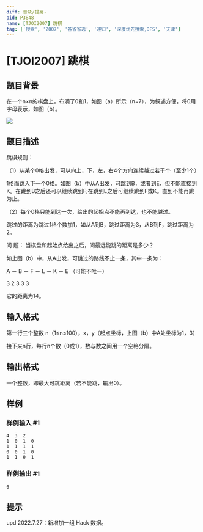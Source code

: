 ```yaml
---
diff: 普及/提高-
pid: P3848
name: [TJOI2007] 跳棋
tag: ['搜索', '2007', '各省省选', '递归', '深度优先搜索,DFS', '天津']
---
```

# [TJOI2007] 跳棋
## 题目背景

在一个n×n的棋盘上，布满了0和1，如图（a）所示（n=7），为叙述方便，将0用字母表示，如图（b）。

![](https://cdn.luogu.com.cn/upload/pic/6077.png)

## 题目描述

跳棋规则：

（1）从某个0格出发，可以向上，下，左，右4个方向连续越过若干个（至少1个）

1格而跳入下一个0格。如图（b）中从A出发，可跳到B，或者到E，但不能直接到K。在跳到B之后还可以继续跳到F;在跳到E之后可继续跳到F或K。直到不能再跳为止。

（2）每个0格只能到达一次，给出的起始点不能再到达，也不能越过。

跳过的距离为跳过1格个数加1，如从A到B，跳过距离为3，从B到F，跳过距离为2。

问   题： 当棋盘和起始点给出之后，问最远能跳的距离是多少？

如上图（b）中，从A出发，可跳过的路线不止一条，其中一条为：

A － B － F － L － K － E  （可能不唯一）

3    2    3    3     3

它的距离为14。

## 输入格式

第一行三个整数  n（1≤n≤100），x，y（起点坐标，上图（b）中A处坐标为1，3）

接下来n行，每行n个数（0或1），数与数之间用一个空格分隔。

## 输出格式

一个整数，即最大可跳距离（若不能跳，输出0）。

## 样例

### 样例输入 #1
```
4  3  2
1  0  1  0 
1  1  1  1
0  0  1  0
1  1  0  1
```
### 样例输出 #1
```
6
```
## 提示

$\text{upd 2022.7.27}$：新增加一组 Hack 数据。
